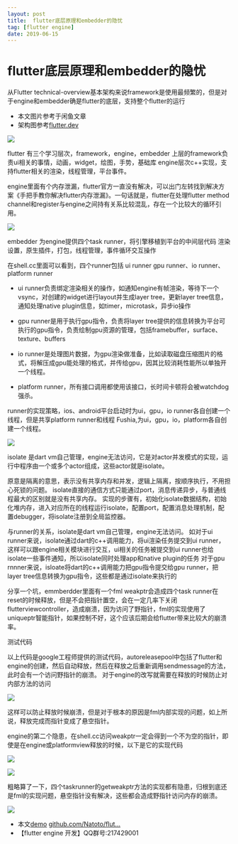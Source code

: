```yaml
---
layout: post
title:  flutter底层原理和embedder的隐忧
tag: [flutter engine]
date: 2019-06-15
---
```


 # flutter底层原理和embedder的隐忧

从Flutter
technical-overview基本架构来说framework是使用最频繁的，但是对于engine和embedder确是flutter的底层，支持整个flutter的运行

* 本文图片参考于闲鱼文章
* 架构图参考[flutter.dev](https://link.juejin.im/?target=https://flutter.dev/docs/resources/technical-overview)



![](https://user-gold-cdn.xitu.io/2019/6/15/16b5b64545ea5113)
 



flutter 有三个学习层次，framework，engine，embedder
上层的framework负责ui相关的事情，动画，widget，绘图，手势，基础库
engine层次c++实现，支持flutter相关的渲染，线程管理，平台事件。
 

engine里面有个内存泄漏，flutter官方一直没有解决，可以出门左转找到解决方案《手把手教你解决flutter内存泄漏》。一句话就是，flutter在处理flutter
method channel和register与engine之间持有关系比较混乱，存在一个比较大的循环引用。

![](https://user-gold-cdn.xitu.io/2019/6/15/16b5b61aaad058c3)


embedder 为engine提供四个task runner，将引擎移植到平台的中间层代码 渲染设置，原生插件，打包，线程管理，事件循环交互操作

在shell.cc里面可以看到，四个runner包括 ui runner gpu runner、io runner、platform runner

* ui runner负责绑定渲染相关的操作，如通知engine有帧渲染，等待下一个vsync，对创建的widget进行layout并生成layer
tree，更新layer tree信息，通知处理native plugin信息，如timer，microtask，异步io操作

* gpu runner是用于执行gpu指令，负责将layer
tree提供的信息转换为平台可执行的gpu指令，负责绘制gpu资源的管理，包括framebuffer，surface、texture、buffers

* io runner是处理图片数据，为gpu渲染做准备，比如读取磁盘压缩图片的格式，将解压成gpu能处理的格式，并传给gpu，因其比较消耗性能所以单独开一个线程。

* platform runner，所有接口调用都使用该接口，长时间卡顿将会被watchdog强杀。

runner的实现策略，ios、android平台启动时为ui，gpu，io runner各自创建一个线程，但是共享platform runner和线程
Fushia,为ui，gpu，io，platform各自创建一个线程。



![](https://user-gold-cdn.xitu.io/2019/6/15/16b5b630686912a0)



isolate 是dart
vm自己管理，engine无法访问，它是对actor并发模式的实现，运行中程序由一个或多个actor组成，这些actor就是isolate。

原意是隔离的意思，表示没有共享内存和并发，逻辑上隔离，按顺序执行，不用担心死锁的问题。
isolate直接的通信方式只能通过port，消息传递异步，与普通线程最大的区别就是没有共享内存。
实现的步骤有，初始化isolate数据结构，初始化堆内存，进入对应所在的线程运行isolate，配置port，配置消息处理机制，配置debugger，将isolate注册到全局监控器。

与runner的关系，isolate是dart vm自己管理，engine无法访问。 如对于ui
runner来说，isolate通过dart的c++调用能力，将ui渲染任务提交到ui
runner，这样可以跟engine相关模块进行交互，ui相关的任务被提交到ui
runner也给isolate一些事件通知，所以isolate同时处理app和native plugin的任务 对于gpu
rnnner来说，isloate将dart的c++调用能力把gpu指令提交给gpu runner，把layer
tree信息转换为gpu指令，这些都是通过isolate来执行的

> 

分享一个坑，emmberdder里面有一个fml weakptr会造成四个task
runner在reset的时候释放，但是不会把指针置空，会在一定几率下关闭flutterviewcontroller，造成崩溃，因为访问了野指针，fml的实现使用了uniqueptr智能指针，如果控制不好，这个应该后期会给flutter带来比较大的崩溃率。

测试代码


以上代码是google工程师提供的测试代码，autoreleasepool中包括了flutter和engine的创建，然后自动释放，然后在释放之后重新调用sendmessage的方法，此时会有一个访问野指针的崩溃。
对于engine的改写就需要在释放的时候防止对内部方法的访问



![](https://user-gold-cdn.xitu.io/2019/6/15/16b5b7e6cca95542?imageView2/0/w/1280/h/960/format/webp/ignore-error/1) 



这样可以防止释放时候崩溃，但是对于根本的原因是fml内部实现的问题，如上所说，释放完成而指针变成了悬空指针。

engine的第二个隐患，在shell.cc访问weakptr一定会得到一个不为空的指针，即使是在engine或platformview释放的时候，以下是它的实现代码



![](https://user-gold-cdn.xitu.io/2019/6/15/16b5b82d301bf985?imageView2/0/w/1280/h/960/format/webp/ignore-error/1) 





![](https://user-gold-cdn.xitu.io/2019/6/15/16b5b82144b3e46a)




粗略算了一下，四个taskrunner的getweakptr方法的实现都有隐患，归根到底还是fml的实现问题，悬空指针没有解决，这些都会造成野指针访问内存的崩溃。



![](https://user-gold-cdn.xitu.io/2019/6/15/16b5b8481e4553f9) 



* 本文[demo](https://link.juejin.im/?target=https://github.com/Natoto/flutterOnExistApp)
[github.com/Natoto/flut…](https://link.juejin.im/?target=https://github.com/Natoto/flutterOnExistApp)
* 【flutter engine 开发】QQ群号:217429001
 